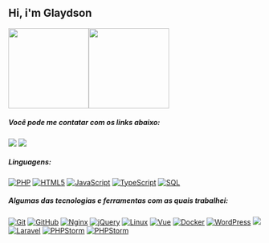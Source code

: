 ## Hi, i'm Glaydson

<div align="center" style="display: flex;">
  <img height="160em" src="https://github-readme-stats.vercel.app/api?username=mrglaydson&show_icons=true&theme=dracula&include_all_commits=false&count_private=true"/>	  
  <img height="160em" src="https://github-readme-stats.vercel.app/api/top-langs/?username=mrglaydson&layout=compact&langs_count=7&theme=dracula"/>
</div>

##### Você pode me contatar com os links abaixo:

<div>  
  <a href = "mailto:glaydson012@gmail.com"><img src="https://img.shields.io/badge/-Gmail-%23333?style=for-the-badge&logo=gmail&logoColor=white" target="_blank"></a>
  <a href="https://www.linkedin.com/in//glaydson-rodrigues-81b437147/" target="_blank"><img src="https://img.shields.io/badge/-LinkedIn-%230077B5?style=for-the-badge&logo=linkedin&logoColor=white" target="_blank"></a> 
</div>
  
##### Linguagens:
<div><a target="_blank" rel="noopener noreferrer" href="https://camo.githubusercontent.com/8ad569ab8b94379adc7d961a49c102451299c64d6929b0587a553db5e55d9888/68747470733a2f2f696d672e736869656c64732e696f2f62616467652f2d5048502d3030303030303f7374796c653d666c6174266c6f676f3d706870"><img src="https://camo.githubusercontent.com/8ad569ab8b94379adc7d961a49c102451299c64d6929b0587a553db5e55d9888/68747470733a2f2f696d672e736869656c64732e696f2f62616467652f2d5048502d3030303030303f7374796c653d666c6174266c6f676f3d706870" alt="PHP" data-canonical-src="https://img.shields.io/badge/-PHP-000000?style=flat&amp;logo=php" style="max-width: 100%;"></a>
<a target="_blank" rel="noopener noreferrer" href="https://camo.githubusercontent.com/3fd58db04ae96181db91ff9cee08bca4ca6db9db8dd38f2063f26781eaeb67e4/68747470733a2f2f696d672e736869656c64732e696f2f62616467652f2d48544d4c352d3030303030303f7374796c653d666c6174266c6f676f3d68746d6c35"><img src="https://camo.githubusercontent.com/3fd58db04ae96181db91ff9cee08bca4ca6db9db8dd38f2063f26781eaeb67e4/68747470733a2f2f696d672e736869656c64732e696f2f62616467652f2d48544d4c352d3030303030303f7374796c653d666c6174266c6f676f3d68746d6c35" alt="HTML5" data-canonical-src="https://img.shields.io/badge/-HTML5-000000?style=flat&amp;logo=html5" style="max-width: 100%;"></a>
<a target="_blank" rel="noopener noreferrer" href="https://camo.githubusercontent.com/ddbeaac0298ab7864fff9ed11ff78cc48623e4ff75b6ba770ceeb80fb2aa9685/68747470733a2f2f696d672e736869656c64732e696f2f62616467652f2d4a6176615363726970742d3030303030303f7374796c653d666c6174266c6f676f3d6a617661736372697074"><img src="https://camo.githubusercontent.com/ddbeaac0298ab7864fff9ed11ff78cc48623e4ff75b6ba770ceeb80fb2aa9685/68747470733a2f2f696d672e736869656c64732e696f2f62616467652f2d4a6176615363726970742d3030303030303f7374796c653d666c6174266c6f676f3d6a617661736372697074" alt="JavaScript" data-canonical-src="https://img.shields.io/badge/-JavaScript-000000?style=flat&amp;logo=javascript" style="max-width: 100%;"></a>
<a target="_blank" rel="noopener noreferrer" href="https://camo.githubusercontent.com/e558e6bbb42a26cff82adc321b07018cc7d587cd38103f1edbf96fb69a518127/68747470733a2f2f696d672e736869656c64732e696f2f62616467652f2d547970655363726970742d3030303030303f7374796c653d666c6174266c6f676f3d74797065736372697074"><img src="https://camo.githubusercontent.com/e558e6bbb42a26cff82adc321b07018cc7d587cd38103f1edbf96fb69a518127/68747470733a2f2f696d672e736869656c64732e696f2f62616467652f2d547970655363726970742d3030303030303f7374796c653d666c6174266c6f676f3d74797065736372697074" alt="TypeScript" data-canonical-src="https://img.shields.io/badge/-TypeScript-000000?style=flat&amp;logo=typescript" style="max-width: 100%;"></a>
<a target="_blank" rel="noopener noreferrer" href="https://camo.githubusercontent.com/63fef2c7b5d2034736837289e27ff15ed40610663f888abdb936310e4fb6468b/68747470733a2f2f696d672e736869656c64732e696f2f62616467652f2d4d5953514c2d3030303030303f7374796c653d666c6174266c6f676f3d6d7973716c"><img alt="SQL" src="https://img.shields.io/badge/-SQL-000000?style=flat&amp;logo=SQL" style="max-width: 100%;"></a>
	</div>
 

##### Algumas das tecnologias e ferramentas com as quais trabalhei:
	
<a target="_blank" rel="noopener noreferrer" href="https://camo.githubusercontent.com/357e3eb36c760ef3e46a978fabb3abfae3ae27d8966d50ff9569a4a77ade5a8c/68747470733a2f2f696d672e736869656c64732e696f2f62616467652f2d4769742d3232323232323f7374796c653d666c6174266c6f676f3d676974266c6f676f436f6c6f723d463035303332"><img src="https://camo.githubusercontent.com/357e3eb36c760ef3e46a978fabb3abfae3ae27d8966d50ff9569a4a77ade5a8c/68747470733a2f2f696d672e736869656c64732e696f2f62616467652f2d4769742d3232323232323f7374796c653d666c6174266c6f676f3d676974266c6f676f436f6c6f723d463035303332" alt="Git" data-canonical-src="https://img.shields.io/badge/-Git-222222?style=flat&amp;logo=git&amp;logoColor=F05032" style="max-width: 100%;"></a>
<a target="_blank" rel="noopener noreferrer" href="https://camo.githubusercontent.com/9c92b802afe3dd3ef50be8f07a0c63f9bedc01730645d1643ca5d1322498ebfa/68747470733a2f2f696d672e736869656c64732e696f2f62616467652f2d4769744875622d3232323232323f7374796c653d666c6174266c6f676f3d676974687562266c6f676f436f6c6f723d313831373137"><img src="https://camo.githubusercontent.com/9c92b802afe3dd3ef50be8f07a0c63f9bedc01730645d1643ca5d1322498ebfa/68747470733a2f2f696d672e736869656c64732e696f2f62616467652f2d4769744875622d3232323232323f7374796c653d666c6174266c6f676f3d676974687562266c6f676f436f6c6f723d313831373137" alt="GitHub" data-canonical-src="https://img.shields.io/badge/-GitHub-222222?style=flat&amp;logo=github&amp;logoColor=181717" style="max-width: 100%;"></a>
<a target="_blank" rel="noopener noreferrer" href="https://camo.githubusercontent.com/0be19545c55ff5f5346a26f7bbca311b57833572c0b3e0a9bbda26478f9b1617/68747470733a2f2f696d672e736869656c64732e696f2f62616467652f2d4e67696e782d3232323232323f7374796c653d666c6174266c6f676f3d4e67696e78266c6f676f436f6c6f723d7768697465266c6f676f436f6c6f723d303035324343"><img src="https://camo.githubusercontent.com/0be19545c55ff5f5346a26f7bbca311b57833572c0b3e0a9bbda26478f9b1617/68747470733a2f2f696d672e736869656c64732e696f2f62616467652f2d4e67696e782d3232323232323f7374796c653d666c6174266c6f676f3d4e67696e78266c6f676f436f6c6f723d7768697465266c6f676f436f6c6f723d303035324343" alt="Nginx" data-canonical-src="https://img.shields.io/badge/-Nginx-222222?style=flat&amp;logo=Nginx&amp;logoColor=white&amp;logoColor=0052CC" style="max-width: 100%;"></a>
<a target="_blank" rel="noopener noreferrer" href="https://camo.githubusercontent.com/46849fd58c949c7e01ce0a36712f2252b39a72c43e7bc6cab400c576f605b089/68747470733a2f2f696d672e736869656c64732e696f2f62616467652f2d6a51756572792d3232323232323f7374796c653d666c6174266c6f676f3d6a5175657279266c6f676f436f6c6f723d303736394144"><img src="https://camo.githubusercontent.com/46849fd58c949c7e01ce0a36712f2252b39a72c43e7bc6cab400c576f605b089/68747470733a2f2f696d672e736869656c64732e696f2f62616467652f2d6a51756572792d3232323232323f7374796c653d666c6174266c6f676f3d6a5175657279266c6f676f436f6c6f723d303736394144" alt="jQuery" data-canonical-src="https://img.shields.io/badge/-jQuery-222222?style=flat&amp;logo=jQuery&amp;logoColor=0769AD" style="max-width: 100%;"></a>
<a target="_blank" rel="noopener noreferrer" href="https://camo.githubusercontent.com/03c392221fa55a91d9ae56c17093635c5e6f4d51a92637bf07cdd6ab9111be6c/68747470733a2f2f696d672e736869656c64732e696f2f62616467652f2d4c696e75782d3232323232323f7374796c653d666c6174266c6f676f3d6c696e7578266c6f676f436f6c6f723d464343363234"><img src="https://camo.githubusercontent.com/03c392221fa55a91d9ae56c17093635c5e6f4d51a92637bf07cdd6ab9111be6c/68747470733a2f2f696d672e736869656c64732e696f2f62616467652f2d4c696e75782d3232323232323f7374796c653d666c6174266c6f676f3d6c696e7578266c6f676f436f6c6f723d464343363234" alt="Linux" data-canonical-src="https://img.shields.io/badge/-Linux-222222?style=flat&amp;logo=linux&amp;logoColor=FCC624" style="max-width: 100%;"></a>
<a target="_blank" rel="noopener noreferrer" href="https://camo.githubusercontent.com/3fa55e4356c690b288d628f43f86092c1c0bed35d95af3be18c3f36efe538c88/68747470733a2f2f696d672e736869656c64732e696f2f62616467652f2d5675652d3232323232323f7374796c653d666c6174266c6f676f3d5675654a53266c6f676f436f6c6f723d363144414642"><img src="https://camo.githubusercontent.com/3fa55e4356c690b288d628f43f86092c1c0bed35d95af3be18c3f36efe538c88/68747470733a2f2f696d672e736869656c64732e696f2f62616467652f2d5675652d3232323232323f7374796c653d666c6174266c6f676f3d5675654a53266c6f676f436f6c6f723d363144414642" alt="Vue" data-canonical-src="https://img.shields.io/badge/-Vue-222222?style=flat&amp;logo=Vue&amp;logoColor=61DAFB" style="max-width: 100%;"></a>
<a target="_blank" rel="noopener noreferrer" href="https://camo.githubusercontent.com/49345fe36815a1664e590db38fcea5ab86027ada4dbc4d8db7f7c93d532cd4f8/68747470733a2f2f696d672e736869656c64732e696f2f62616467652f2d446f636b65722d3232323232323f7374796c653d666c6174266c6f676f3d446f636b6572266c6f676f436f6c6f723d313537354639"><img src="https://camo.githubusercontent.com/49345fe36815a1664e590db38fcea5ab86027ada4dbc4d8db7f7c93d532cd4f8/68747470733a2f2f696d672e736869656c64732e696f2f62616467652f2d446f636b65722d3232323232323f7374796c653d666c6174266c6f676f3d446f636b6572266c6f676f436f6c6f723d313537354639" alt="Docker" data-canonical-src="https://img.shields.io/badge/-Docker-222222?style=flat&amp;logo=Docker&amp;logoColor=1575F9" style="max-width: 100%;"></a>
<a target="_blank" rel="noopener noreferrer" href="https://camo.githubusercontent.com/79bac243f72a7ca9b9868fad39ae4ad2fac0fd844e2a79c5df3f828046a4f67a/68747470733a2f2f696d672e736869656c64732e696f2f62616467652f2d576f726450726573732d3232323232323f7374796c653d666c6174266c6f676f3d576f72645072657373266c6f676f436f6c6f723d313537354639"><img src="https://camo.githubusercontent.com/79bac243f72a7ca9b9868fad39ae4ad2fac0fd844e2a79c5df3f828046a4f67a/68747470733a2f2f696d672e736869656c64732e696f2f62616467652f2d576f726450726573732d3232323232323f7374796c653d666c6174266c6f676f3d576f72645072657373266c6f676f436f6c6f723d313537354639" alt="WordPress" data-canonical-src="https://img.shields.io/badge/-WordPress-222222?style=flat&amp;logo=WordPress&amp;logoColor=1575F9" style="max-width: 100%;"></a>
<a target="_blank" rel="noopener noreferrer" href="https://camo.githubusercontent.com/79bac243f72a7ca9b9868fad39ae4ad2fac0fd844e2a79c5df3f828046a4f67a/68747470733a2f2f696d672e736869656c64732e696f2f62616467652f2d576f726450726573732d3232323232323f7374796c653d666c6174266c6f676f3d576f72645072657373266c6f676f436f6c6f723d313537354639"><img src="https://img.shields.io/badge/-WooCommerce-222222?style=flat&amp;logo=Woo" style="max-width: 100%;"></a>
<a target="_blank" rel="noopener noreferrer" href="https://camo.githubusercontent.com/2b58987153e2c00962fbcaf8523129c55052b725bfe47988d98218cf24b14453/68747470733a2f2f696d672e736869656c64732e696f2f62616467652f2d4c61726176656c2d3232323232323f7374796c653d666c6174266c6f676f3d4c61726176656c266c6f676f436f6c6f723d726564"><img src="https://camo.githubusercontent.com/2b58987153e2c00962fbcaf8523129c55052b725bfe47988d98218cf24b14453/68747470733a2f2f696d672e736869656c64732e696f2f62616467652f2d4c61726176656c2d3232323232323f7374796c653d666c6174266c6f676f3d4c61726176656c266c6f676f436f6c6f723d726564" alt="Laravel" data-canonical-src="https://img.shields.io/badge/-Laravel-222222?style=flat&amp;logo=Laravel&amp;logoColor=red" style="max-width: 100%;"></a>
<a target="_blank" rel="noopener noreferrer" href="https://camo.githubusercontent.com/917274b68a57fbb2486ae7843a0a7119b9fafba9bbf072eb76719faa9aa29a1d/68747470733a2f2f696d672e736869656c64732e696f2f62616467652f2d50485053746f726d2d3232323232323f7374796c653d666c6174266c6f676f3d50485053746f726d266c6f676f436f6c6f723d707572706c65"><img alt="PHPStorm" src="https://img.shields.io/badge/-MySQL-222222?style=flat&amp;logo=mysql&amp;" style="max-width: 100%;"></a>
<a target="_blank" rel="noopener noreferrer" href="https://camo.githubusercontent.com/917274b68a57fbb2486ae7843a0a7119b9fafba9bbf072eb76719faa9aa29a1d/68747470733a2f2f696d672e736869656c64732e696f2f62616467652f2d50485053746f726d2d3232323232323f7374796c653d666c6174266c6f676f3d50485053746f726d266c6f676f436f6c6f723d707572706c65"><img src="https://camo.githubusercontent.com/917274b68a57fbb2486ae7843a0a7119b9fafba9bbf072eb76719faa9aa29a1d/68747470733a2f2f696d672e736869656c64732e696f2f62616467652f2d50485053746f726d2d3232323232323f7374796c653d666c6174266c6f676f3d50485053746f726d266c6f676f436f6c6f723d707572706c65" alt="PHPStorm" data-canonical-src="https://img.shields.io/badge/-PHPStorm-222222?style=flat&amp;logo=PHPStorm&amp;logoColor=purple" style="max-width: 100%;"></a>
 

<!--
**mrglaydson/mrglaydson** is a ✨ _special_ ✨ repository because its `README.md` (this file) appears on your GitHub profile.

Here are some ideas to get you started:
![Snake animation](https://github.com/rafaballerini/rafaballerini/blob/output/github-contribution-grid-snake.svg)
- 🔭 I’m currently working on ...
- 🌱 I’m currently learning ...
- 👯 I’m looking to collaborate on ...
- 🤔 I’m looking for help with ...
- 💬 Ask me about ...
- 📫 How to reach me: ...
- 😄 Pronouns: ...
- ⚡ Fun fact: ...
-->
